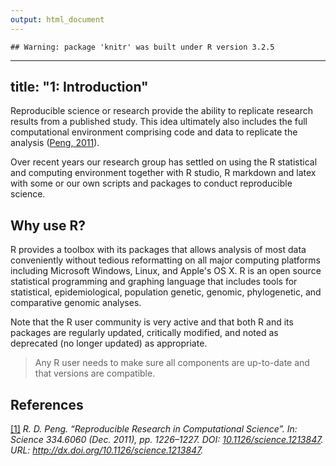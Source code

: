 ```yaml
---
output: html_document
---
```


```
## Warning: package 'knitr' was built under R version 3.2.5
```
---
title: "1: Introduction"
---

Reproducible science or research provide the ability to replicate research results from a published study. This idea ultimately also includes the full computational environment comprising code and data to replicate the analysis (<a href='http://dx.doi.org/10.1126/science.1213847'>Peng, 2011</a>). 

Over recent years our research group has settled on using the R statistical and computing environment together with R studio, R markdown and latex with some or our own scripts and packages to conduct reproducible science. 

Why use R?
-----

R provides a toolbox with its packages that
allows analysis of most data conveniently without tedious reformatting on all
major computing platforms including Microsoft Windows, Linux, and Apple's OS X.
R is an open source statistical programming and graphing language that includes
tools for statistical, epidemiological, population genetic, genomic, phylogenetic, and
comparative genomic analyses. 

Note that the R user community is very active and that both R and its packages
are regularly updated, critically modified, and noted as deprecated (no longer
updated) as appropriate.

> Any R user needs to make sure all components are up-to-date and that versions
> are compatible.

References
----------
<p><a id='bib-Peng_2011'></a><a href="#cite-Peng_2011">[1]</a><cite>
R. D. Peng.
&ldquo;Reproducible Research in Computational Science&rdquo;.
In: <em>Science</em> 334.6060 (Dec. 2011), pp. 1226&ndash;1227.
DOI: <a href="http://dx.doi.org/10.1126/science.1213847">10.1126/science.1213847</a>.
URL: <a href="http://dx.doi.org/10.1126/science.1213847">http://dx.doi.org/10.1126/science.1213847</a>.</cite></p>

<!--- ref --->
